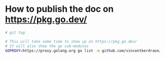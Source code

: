 # How to publish the doc on https://pkg.go.dev/

```bash
# git tag

# This will take some time to show up on https://pkg.go.dev/
# It will also show the go sub-modules
GOPROXY=https://proxy.golang.org go list -m github.com/vincentkerdraon/configo@v0.2.0
```

